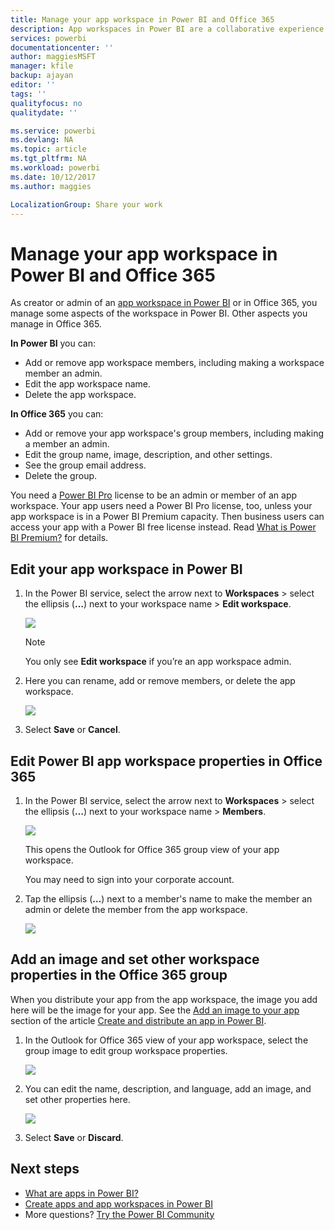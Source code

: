 ```yaml
---
title: Manage your app workspace in Power BI and Office 365
description: App workspaces in Power BI are a collaborative experience built on Office 365 groups. Manage your app workspaces in Power BI and also in Office 365.
services: powerbi
documentationcenter: ''
author: maggiesMSFT
manager: kfile
backup: ajayan
editor: ''
tags: ''
qualityfocus: no
qualitydate: ''

ms.service: powerbi
ms.devlang: NA
ms.topic: article
ms.tgt_pltfrm: NA
ms.workload: powerbi
ms.date: 10/12/2017
ms.author: maggies

LocalizationGroup: Share your work
---
```

# Manage your app workspace in Power BI and Office 365
As creator or admin of an [app workspace in Power BI](service-install-use-apps.md) or in Office 365, you manage some aspects of the workspace in Power BI. Other aspects you manage in Office 365. 

**In Power BI** you can:

* Add or remove app workspace members, including making a workspace member an admin.
* Edit the app workspace name.
* Delete the app workspace.

**In Office 365** you can:

* Add or remove your app workspace's group members, including making a member an admin.
* Edit the group name, image, description, and other settings.
* See the group email address.
* Delete the group.

You need a [Power BI Pro](service-free-vs-pro.md) license to be an admin or member of an app workspace. Your app users need a Power BI Pro license, too, unless your app workspace is in a Power BI Premium capacity. Then business users can access your app with a Power BI free license instead. Read [What is Power BI Premium?](service-premium.md) for details.

## Edit your app workspace in Power BI
1. In the Power BI service, select the arrow next to **Workspaces** > select the ellipsis (**…**) next to your workspace name > **Edit workspace**. 
   
   ![](media/service-manage-app-workspace-in-power-bi-and-office-365/power-bi-app-ellipsis.png)
   
   > [!NOTE]
   > You only see **Edit workspace** if you’re an app workspace admin.
   > 
   > 
2. Here you can rename, add or remove members, or delete the app workspace. 
   
   ![](media/service-manage-app-workspace-in-power-bi-and-office-365/power-bi-app-edit-workspace.png)
3. Select **Save** or **Cancel**.

## Edit Power BI app workspace properties in Office 365
1. In the Power BI service, select the arrow next to **Workspaces** > select the ellipsis (**…**) next to your workspace name > **Members**. 
   
   ![](media/service-manage-app-workspace-in-power-bi-and-office-365/power-bi-app-ellipsis.png)
   
   This opens the Outlook for Office 365 group view of your app workspace.
   
   You may need to sign into your corporate account.
2. Tap the ellipsis (**…**) next to a member's name to make the member an admin or delete the member from the app workspace. 
   
   ![](media/service-manage-app-workspace-in-power-bi-and-office-365/pbi_managegroupo365.png)

## Add an image and set other workspace properties in the Office 365 group
When you distribute your app from the app workspace, the image you add here will be the image for your app. See the [Add an image to your app](service-create-distribute-apps.md#add-an-image-to-your-app-optional) section of the article [Create and distribute an app in Power BI](service-create-distribute-apps.md).

1. In the Outlook for Office 365 view of your app workspace, select the group image to edit group workspace properties.
   
   ![](media/service-manage-app-workspace-in-power-bi-and-office-365/pbi_editgroupo365.png)
2. You can edit the name, description, and language, add an image, and set other properties here.
   
   ![](media/service-manage-app-workspace-in-power-bi-and-office-365/pbi_editgrpo365dialog.png)
3. Select **Save** or **Discard**.

## Next steps
* [What are apps in Power BI?](service-install-use-apps.md)
* [Create apps and app workspaces in Power BI](service-create-distribute-apps.md)
* More questions? [Try the Power BI Community](http://community.powerbi.com/)

